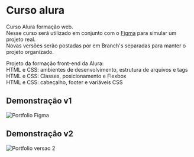 
# Curso alura

Curso Alura formação web.<br>
Nesse curso será utilizado em conjunto com o [Figma](https://www.figma.com/file/rZ0ZDD9QYUwgXC8ZkJJpEX/Portfolio---Curso-3?type=design&mode=design) para simular um projeto real.<br>
Novas versões serão postadas por em Branch's separadas para manter o projeto organizado.

Projeto da formação front-end da Alura:<br>
HTML e CSS: ambientes de desenvolvimento, estrutura de arquivos e tags<br>
HTML e CSS: Classes, posicionamento e Flexbox<br>
HTML e CSS: cabeçalho, footer e variáveis CSS


## Demonstração v1

![Portfolio Figma](https://i.imgur.com/Jpoi6eJ.png)

## Demonstração v2

![Portfolio versao 2](https://github.com/guilhermeuliano/alura-curso-html-css/assets/98562994/9a73e620-8744-4b5f-8c91-b2f04b764fcf)
